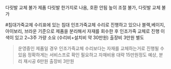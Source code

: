 다릿발 교체 불가 제품 다릿발 한가지로 나옴, 호환 안됨
높이 조절 불가, 다릿발 교체 불가

#침대가죽교체
수리표에 있는 침대 인조가죽교체 수리로 진행하고 있으나
블랙,베이지, 아이보리, 브라운 기준으로 
제품을 분리해서 자재를 회수한 후 인조가죽 교체로 진행
이색이 있고 2~3주 가량 소요 (수리비+설치비 약 30만원)
출장비 3만원 별도
>운영중인 제품일 경우
>인조가죽교체 수리보다는 자재를 교체하는거로 진행될 수있음
>정확하게는 서비스프로 확인 필요하고
>자재비용 대략 15만원정도 예상, 분리 재시공 6만원 출장비 3만원
